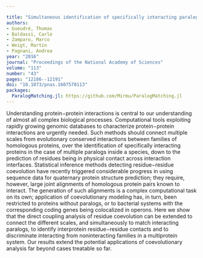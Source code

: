 ```yaml
---

title: "Simultaneous identification of specifically interacting paralogs and interprotein contacts by direct coupling analysis"
authors:
- Gueudré, Thomas
- Baldassi, Carlo
- Zamparo, Marco
- Weigt, Martin
- Pagnani, Andrea
year: "2016"
journal: "Proceedings of the National Academy of Sciences"
volume: "113"
number: "43"
pages: "12186--12191"
doi: "10.1073/pnas.1607570113"
packages:
  ParalogMatching.jl: https://github.com/Mirmu/ParalogMatching.jl
---
```

Understanding protein−protein interactions is central to our understanding of almost all complex biological processes. Computational tools exploiting rapidly growing genomic databases to characterize protein−protein interactions are urgently needed. Such methods should connect multiple scales from evolutionary conserved interactions between families of homologous proteins, over the identification of specifically interacting proteins in the case of multiple paralogs inside a species, down to the prediction of residues being in physical contact across interaction interfaces. Statistical inference methods detecting residue−residue coevolution have recently triggered considerable progress in using sequence data for quaternary protein structure prediction; they require, however, large joint alignments of homologous protein pairs known to interact. The generation of such alignments is a complex computational task on its own; application of coevolutionary modeling has, in turn, been restricted to proteins without paralogs, or to bacterial systems with the corresponding coding genes being colocalized in operons. Here we show that the direct coupling analysis of residue coevolution can be extended to connect the different scales, and simultaneously to match interacting paralogs, to identify interprotein residue−residue contacts and to discriminate interacting from noninteracting families in a multiprotein system. Our results extend the potential applications of coevolutionary analysis far beyond cases treatable so far.